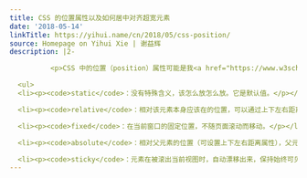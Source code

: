 ```yaml
---
title: CSS 的位置属性以及如何居中对齐超宽元素
date: '2018-05-14'
linkTitle: https://yihui.name/cn/2018/05/css-position/
source: Homepage on Yihui Xie | 谢益辉
description: |2-

          <p>CSS 中的位置（position）属性可能是我<a href="https://www.w3schools.com/css/css_positioning.asp">查阅文档</a>次数最多的一个属性，总记不住各种取值的含义。在我第五百次查文档之后，决定还是记个笔记，毕竟好记性不如烂键盘。</p>

  <ul>
  <li><p><code>static</code>：没有特殊含义，该怎么放怎么放。它是默认值。</p></li>

  <li><p><code>relative</code>：相对该元素本身应该在的位置，可以通过上下左右距离属性相对移动这个元素。</p></li>

  <li><p><code>fixed</code>：在当前窗口的固定位置，不随页面滚动而移动。</p></li>

  <li><p><code>absolute</code>：相对父元素的位置（可设置上下左右距离属性），父元素必须也有非默认的位置属性。</p></li>

  <li><p><code>sticky</code>：元素在被滚出当前视图时，自动漂移出来，保持始终可见状态。如果没滚出视
---
```


